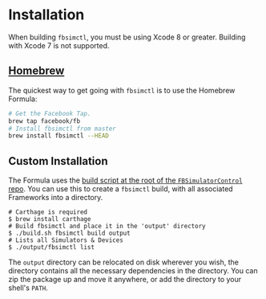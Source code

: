 # Installation

When building `fbsimctl`, you must be using Xcode 8 or greater. Building with Xcode 7 is not supported.

## [Homebrew](http://brew.sh)

 The quickest way to get going with `fbsimctl` is to use the Homebrew Formula:

```bash
# Get the Facebook Tap.
brew tap facebook/fb
# Install fbsimctl from master
brew install fbsimctl --HEAD
```

## Custom Installation

The Formula uses the [build script at the root of the `FBSimulatorControl` repo](https://github.com/facebook/FBSimulatorControl/blob/master/build.sh). You can use this to create a `fbsimctl` build, with all associated Frameworks into a directory.

```
# Carthage is required
$ brew install carthage
# Build fbsimctl and place it in the 'output' directory
$ ./build.sh fbsimctl build output
# Lists all Simulators & Devices
$ ./output/fbsimctl list
```

The `output` directory can be relocated on disk wherever you wish, the directory contains all the necessary dependencies in the directory. You can zip the package up and move it anywhere, or add the directory to your shell's `PATH`.
